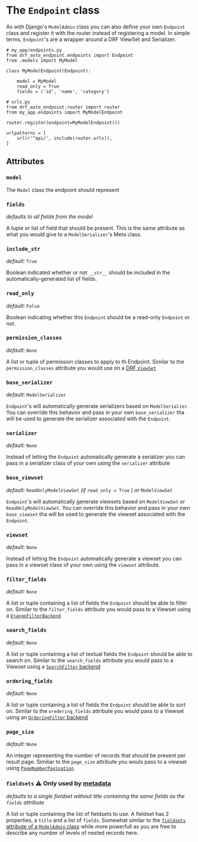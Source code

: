 # The `Endpoint` class

As with Django's `ModelAdmin` class you can also define your own `Endpoint` class and register it
with the router instead of registering a model.
In simple terms, `Endpoint`'s are a wrapper around a DRF ViewSet and Serializer.

```
# my_app/endpoints.py
from drf_auto_endpoint.endpoints import Endpoint
from .models import MyModel

class MyModelEndpoint(Endpoint):

    model = MyModel
    read_only = True
    fields = ('id', 'name', 'category')
```

```
# urls.py
from drf_auto_endpoint.router import router
from my_app.endpoints import MyModelEndpoint

router.register(endpoint=MyModelEndpoint())

urlpatterns = [
    url(r'^api/', include(router.urls)),
]
```

## Attributes

### `model`

The `Model` class the endpoint should represent

### `fields`

*defaults to all fields from the model*

A tuple or list of field that should be present. This is the same attribute as what you would give
to a `ModelSerializer`'s Meta class.

### `include_str`

*default:* `True`

Boolean indicated whether or not `__str__` should be included in the automatically-generated list of fields.

### `read_only`

*default:* `False`

Boolean indicating whether this `Endpoint` should be a read-only `Endpoint` or not.

### `permission_classes`

*default*: `None`

A list or tuple of permission classes to apply to th Endpoint.
Similar to the `permission_classes` attribute you would use on a
[DRF `ViewSet`](http://www.django-rest-framework.org/api-guide/permissions/#setting-the-permission-policy)

### `base_serializer`

*default*: `ModelSerializer`

`Endpoint`'s will automatically generate serializers based on `ModelSerialier`.
You can override this behavior and pass in your own `base_serializer` tha will be used to generate
the serializer associated with the `Endpoint`.

### `serializer`

*default:* `None`

Instead of letting the `Endpoint` automatically generate a serializer you can pass in a serializer class
of your own using the `serializer` attribute


### `base_viewset`

*default:* `ReadOnlyModelViewSet` *(if* `read_only = True` *) or* `ModelViewSet`

`Endpoint`'s will automatically generate viewsets based on `ModelViewSet` or `ReadOnlyModelViewSet`.
You can override this behavior and pass in your own `base_viewset` tha will be used to generate
the viewset associated with the `Endpoint`.

### `viewset`

*default:* `None`

Instead of letting the `Endpoint` automatically generate a viewset you can pass in a viewset class
of your own using the `viewset` attribute.

### `filter_fields`

*default:* `None`

A list or tuple containing a list of fields the `Endpoint` should be able to filter on.
Similar to the `filter_fields` attribute you would pass to a Viewset using a
[`DjangoFilterBackend`](http://www.django-rest-framework.org/api-guide/filtering/#djangofilterbackend)

### `search_fields`

*default:* `None`

A list or tuple containing a list of textual fields the `Endpoint` should be able to search on.
Similar to the `search_fields` attribute you would pass to a Viewset using a
[`SearchFilter` backend](http://www.django-rest-framework.org/api-guide/filtering/#searchfilter)

### `ordering_fields`

*default:* `None`

A list or tuple containing a list of fields the `Endpoint` should be able to sort on.
Similar to the `oredering_fields` attribute you would pass to a Viewset using an
[`OrderingFilter` backend](http://www.django-rest-framework.org/api-guide/filtering/#orderingfilter)

### `page_size`

*default:* `None`

An integer representing the number of records that should be present per result page.
Similiar to the `page_size` attribute you wouls pass to a viewset using
[`PageNumberPagination`](http://www.django-rest-framework.org/api-guide/pagination/#pagenumberpagination)

### `fieldsets` :warning: Only used by [metadata](./metadata.md)

*defaults to a single fieldset without title containing the same fields as the `fields` attribute*

A list or tuple containing the list of fieldsets to use. A fieldset has 2 properties,
a `title` and a list of `fields`. Somewhat similar to the
[`fieldsets` attribute of a `ModelAdmin` class](https://docs.djangoproject.com/en/1.10/ref/contrib/admin/#django.contrib.admin.ModelAdmin.fieldsets)
while more powerfull as you are free to describe any number of levels of nested records here.
